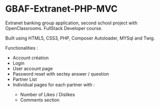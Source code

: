 # GBAF-Extranet-PHP-MVC

Extranet banking group application, second school project with OpenClassrooms. FullStack Developer course.

Built using HTML5, CSS3, PHP, Composer Autoloader, MYSql and Twig.

Functionalities :

<ul>
  <li>Account création</li>
  <li>Login</li>
  <li>User account page</li>
  <li>Password reset with sectey answer / question</li>
  <li>Partner List</li>
  <li>Individual pages for each partner with :</li>
  <ul>
    <li>Number of Likes / Dislikes</li>
    <li>Comments section</li>
  </ul>
</ul>
